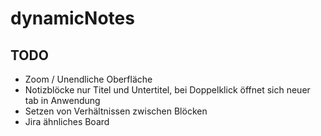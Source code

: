 # dynamicNotes

## TODO

- Zoom / Unendliche Oberfläche
- Notizblöcke nur Titel und Untertitel, bei Doppelklick öffnet sich neuer tab in Anwendung
- Setzen von Verhältnissen zwischen Blöcken
- Jira ähnliches Board
